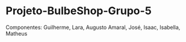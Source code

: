 # Projeto-BulbeShop-Grupo-5
Componentes: Guilherme, Lara, Augusto Amaral, José, Isaac, Isabella, Matheus
